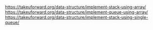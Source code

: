 https://takeuforward.org/data-structure/implement-stack-using-array/
https://takeuforward.org/data-structure/implement-queue-using-array/
https://takeuforward.org/data-structure/implement-stack-using-single-queue/
